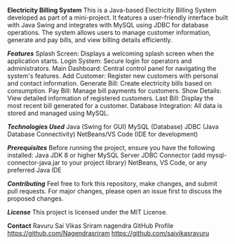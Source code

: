 **Electricity Billing System**
This is a Java-based Electricity Billing System developed as part of a mini-project. It features a user-friendly interface built with Java Swing and integrates with MySQL using JDBC for database operations. The system allows users to manage customer information, generate and pay bills, and view billing details efficiently.

**_Features_** 
Splash Screen: Displays a welcoming splash screen when the application starts.
Login System: Secure login for operators and administrators.
Main Dashboard: Central control panel for navigating the system's features.
Add Customer: Register new customers with personal and contact information.
Generate Bill: Create electricity bills based on consumption.
Pay Bill: Manage bill payments for customers.
Show Details: View detailed information of registered customers.
Last Bill: Display the most recent bill generated for a customer.
Database Integration: All data is stored and managed using MySQL.

**_Technologies Used_**
Java (Swing for GUI)
MySQL (Database)
JDBC (Java Database Connectivity)
NetBeans/VS Code (IDE for development)

**_Prerequisites_**
Before running the project, ensure you have the following installed:
Java JDK 8 or higher
MySQL Server
JDBC Connector (add mysql-connector-java.jar to your project library)
NetBeans, VS Code, or any preferred Java IDE

**_Contributing_**
Feel free to fork this repository, make changes, and submit pull requests. For major changes, please open an issue first to discuss the proposed changes.

**_License_**
This project is licensed under the MIT License.

**Contact**
Ravuru Sai Vikas
Sriram nagendra
GitHub Profile
https://github.com/Nagendrasriram
https://github.com/saivikasravuru
